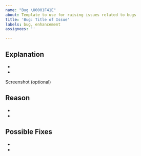 ```yaml
---
name: "Bug \U0001F41E"
about: Template to use for raising issues related to bugs
title: 'Bug: Title of Issue'
labels: bug, enhancement
assignees: ''

---
```


## Explanation
-
-
Screenshot (optional)
## Reason
-
-
## Possible Fixes
-
-
